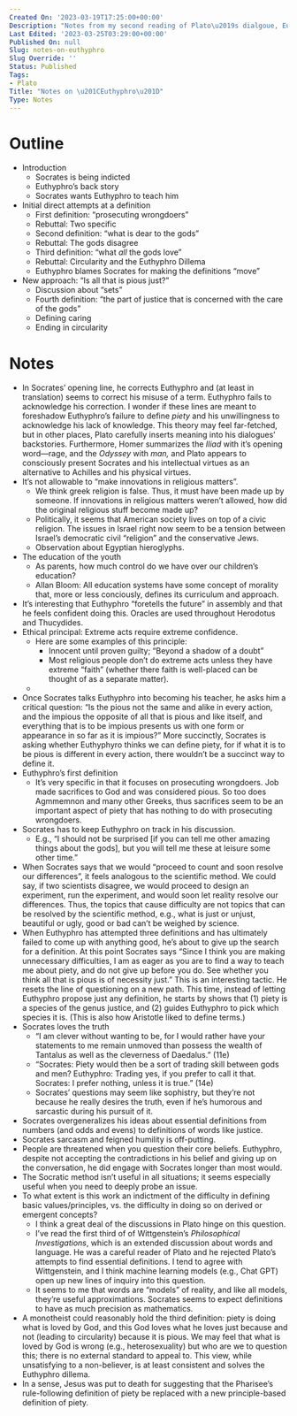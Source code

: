 ```yaml
---
Created On: '2023-03-19T17:25:00+00:00'
Description: "Notes from my second reading of Plato\u2019s dialgoue, Euthyphro."
Last Edited: '2023-03-25T03:29:00+00:00'
Published On: null
Slug: notes-on-euthyphro
Slug Override: ''
Status: Published
Tags:
- Plato
Title: "Notes on \u201CEuthyphro\u201D"
Type: Notes
---
```

<h1>Outline</h1>
<ul>
<li>Introduction
<ul>
<li>Socrates is being indicted</li>
<li>Euthyphro’s back story</li>
<li>Socrates wants Euthyphro to teach him</li>
</ul></li>
<li>Initial direct attempts at a definition
<ul>
<li>First definition: “prosecuting wrongdoers”</li>
<li>Rebuttal: Two specific</li>
<li>Second definition: “what is dear to the gods”</li>
<li>Rebuttal: The gods disagree</li>
<li>Third definition: “what <em>all</em> the gods love”</li>
<li>Rebuttal: Circularity and the Euthyphro Dillema</li>
<li>Euthyphro blames Socrates for making the definitions “move”</li>
</ul></li>
<li>New approach: “Is all that is pious just?”
<ul>
<li>Discussion about “sets”</li>
<li>Fourth definition: “the part of justice that is concerned with the care of the gods”</li>
<li>Defining caring</li>
<li>Ending in circularity</li>
</ul></li>
</ul>
<h1>Notes</h1>
<ul>
<li>In Socrates’ opening line, he corrects Euthyphro and (at least in translation) seems to correct his misuse of a term. Euthyphro fails to acknowledge his correction. I wonder if these lines are meant to foreshadow Euthyphro’s failure to define <em>piety</em> and his unwillingness to acknowledge his lack of knowledge. This theory may feel far-fetched, but in other places, Plato carefully inserts meaning into his dialogues’ backstories. Furthermore, Homer summarizes the <em>Iliad</em> with it’s opening word—rage, and the <em>Odyssey</em> with <em>man,</em> and Plato appears to consciously present Socrates and his intellectual virtues as an alternative to Achilles and his physical virtues.</li>
<li>It’s not allowable to “make innovations in religious matters”.
<ul>
<li>We think greek religion is false. Thus, it must have been made up by someone. If innovations in religious matters weren’t allowed, how did the original religious stuff become made up?</li>
<li>Politically, it seems that American society lives on top of a civic religion. The issues in Israel right now seem to be a tension between Israel’s democratic civil “religion” and the conservative Jews.</li>
<li>Observation about Egyptian hieroglyphs.</li>
</ul></li>
<li>The education of the youth
<ul>
<li>As parents, how much control do we have over our children’s education?</li>
<li>Allan Bloom: All education systems have some concept of morality that, more or less conciously, defines its curriculum and approach.</li>
</ul></li>
<li>It’s interesting that Euthyphro “foretells the future” in assembly and that he feels confident doing this. Oracles are used throughout Herodotus and Thucydides.</li>
<li>Ethical principal: Extreme acts require extreme confidence.
<ul>
<li>Here are some examples of this principle:
<ul>
<li>Innocent until proven guilty; “Beyond a shadow of a doubt”</li>
<li>Most religious people don’t do extreme acts unless they have extreme “faith” (whether there faith is well-placed can be thought of as a separate matter).</li>
</ul></li>
<li></li>
</ul></li>
<li>Once Socrates talks Euthyphro into becoming his teacher, he asks him a critical question: “Is the pious not the same and alike in every action, and the impious the opposite of all that is pious and like itself, and everything that is to be impious presents us with one form or appearance in so far as it is impious?” More succinctly, Socrates is asking whether Euthyphyro thinks we can define piety, for if what it is to be pious is different in every action, there wouldn’t be a succinct way to define it.</li>
<li>Euthyphro’s first definition
<ul>
<li>It’s very specific in that it focuses on prosecuting wrongdoers. Job made sacrifices to God and was considered pious. So too does Agmmemnon and many other Greeks, thus sacrifices seem to be an important aspect of piety that has nothing to do with prosecuting wrongdoers.</li>
</ul></li>
<li>Socrates has to keep Euthyphro on track in his discussion.
<ul>
<li>E.g., “I should not be surprised [if you can tell me other amazing things about the gods], but you will tell me these at leisure some other time.”</li>
</ul></li>
<li>When Socrates says that we would “proceed to count and soon resolve our differences”, it feels analogous to the scientific method. We could say, if two scientists disagree, we would proceed to design an experiment, run the experiment, and would soon let reality resolve our differences. Thus, the topics that cause difficulty are not topics that can be resolved by the scientific method, e.g., what is just or unjust, beautiful or ugly, good or bad can’t be weighed by science.</li>
<li>When Euthyphro has attempted three definitions and has ultimately failed to come up with anything good, he’s about to give up the search for a definition. At this point Socrates says “Since I think you are making unnecessary difficulties, I am as eager as you are to find a way to teach me about piety, and do not give up before you do. See whether you think all that is pious is of necessity just.” This is an interesting tactic. He resets the line of questioning on a new path. This time, instead of letting Euthyphro propose just any definition, he starts by shows that (1) piety is a species of the genus justice, and (2) guides Euthyphro to pick which species it is. (This is also how Aristotle liked to define terms.)</li>
<li>Socrates loves the truth
<ul>
<li>“I am clever without wanting to be, for I would rather have your statements to me remain unmoved than possess the wealth of Tantalus as well as the cleverness of Daedalus.” (11e)</li>
<li>“Socrates: Piety would then be a sort of trading skill between gods and men? Euthyphro: Trading yes, if you prefer to call it that. Socrates: I prefer nothing, unless it is true.” (14e)</li>
<li>Socrates’ questions may seem like sophistry, but they’re not because he really desires the truth, even if he’s humorous and sarcastic during his pursuit of it.</li>
</ul></li>
<li>Socrates overgeneralizes his ideas about essential definitions from numbers (and odds and evens) to definitions of words like justice.</li>
<li>Socrates sarcasm and feigned humility is off-putting.</li>
<li>People are threatened when you question their core beliefs. Euthyphro, despite not accepting the contradictions in his belief and giving up on the conversation, he did engage with Socrates longer than most would.</li>
<li>The Socratic method isn’t useful in all situations; it seems especially useful when you need to deeply probe an issue.</li>
<li>To what extent is this work an indictment of the difficulty in defining basic values/principles, vs. the difficulty in doing so on derived or emergent concepts?
<ul>
<li>I think a great deal of the discussions in Plato hinge on this question.</li>
<li>I’ve read the first third of of Wittgenstein’s <em>Philosophical</em> <em>Investigations</em>, which is an extended discussion about words and language. He was a careful reader of Plato and he rejected Plato’s attempts to find essential definitions. I tend to agree with Wittgenstein, and I think machine learning models (e.g., Chat GPT) open up new lines of inquiry into this question.</li>
<li>It seems to me that words are “models” of reality, and like all models, they’re useful approximations. Socrates seems to expect definitions to have as much precision as mathematics.</li>
</ul></li>
<li>A monotheist could reasonably hold the third definition: piety is doing what is loved by God, and this God loves what he loves just because and not (leading to circularity) because it is pious. We may feel that what is loved by God is wrong (e.g., heterosexuality) but who are we to question this; there is no external standard to appeal to. This view, while unsatisfying to a non-believer, is at least consistent and solves the Euthyphro dillema.</li>
<li>In a sense, Jesus was put to death for suggesting that the Pharisee’s rule-following definition of piety be replaced with a new principle-based definition of piety.</li>
</ul>
